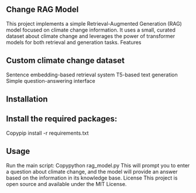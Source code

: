 ## Change RAG Model
This project implements a simple Retrieval-Augmented Generation (RAG) model focused on climate change information. It uses a small, curated dataset about climate change and leverages the power of transformer models for both retrieval and generation tasks.
Features

## Custom climate change dataset
Sentence embedding-based retrieval system
T5-based text generation
Simple question-answering interface

## Installation



## Install the required packages:
Copypip install -r requirements.txt


## Usage
Run the main script:
Copypython rag_model.py
This will prompt you to enter a question about climate change, and the model will provide an answer based on the information in its knowledge base.
License
This project is open source and available under the MIT License.
